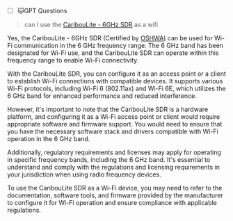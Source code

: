 
- [ ] :cat:GPT Questions 

> can I use the [CaribouLite - 6GHz SDR](https://github.com/cariboulabs/cariboulite) as a wifi

Yes, the CaribouLite - 6GHz SDR (Certified by [OSHWA](https://www.oshwa.org/)) can be used for Wi-Fi communication in the 6 GHz frequency range. The 6 GHz band has been designated for Wi-Fi use, and the CaribouLite SDR can operate within this frequency range to enable Wi-Fi connectivity.

With the CaribouLite SDR, you can configure it as an access point or a client to establish Wi-Fi connections with compatible devices. It supports various Wi-Fi protocols, including Wi-Fi 6 (802.11ax) and Wi-Fi 6E, which utilizes the 6 GHz band for enhanced performance and reduced interference.

However, it's important to note that the CaribouLite SDR is a hardware platform, and configuring it as a Wi-Fi access point or client would require appropriate software and firmware support. You would need to ensure that you have the necessary software stack and drivers compatible with Wi-Fi operation in the 6 GHz band.

Additionally, regulatory requirements and licenses may apply for operating in specific frequency bands, including the 6 GHz band. It's essential to understand and comply with the regulations and licensing requirements in your jurisdiction when using radio frequency devices.

To use the CaribouLite SDR as a Wi-Fi device, you may need to refer to the documentation, software tools, and firmware provided by the manufacturer to configure it for Wi-Fi operation and ensure compliance with applicable regulations.
